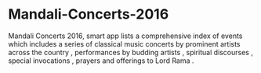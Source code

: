 # Mandali-Concerts-2016
Mandali Concerts 2016, smart app lists a comprehensive index of events which includes a series of classical music concerts by prominent artists across the country , performances by budding artists , spiritual discourses , special invocations , prayers and offerings to Lord Rama .
